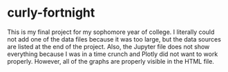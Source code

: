 # curly-fortnight
This is my final project for my sophomore year of college.
I literally could not add one of the data files because it was too large, but the data sources are listed at the end of the project.
Also, the Jupyter file does not show everything because I was in a time crunch and Plotly did not want to work properly.
However, all of the graphs are properly visible in the HTML file.

